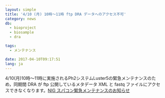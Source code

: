 ```yaml
---
layout: simple
title: '4/10 (月) 10時～11時 ftp DRA データへのアクセス不可'
category: news
db:
  - bioproject
  - biosample
  - dra

tags:
  - メンテナンス

date: 2017-04-10T09:17:51
lang: ja
---
```


<p>4/10(月)10時～11時に実施されるPh2システムLuster5の緊急メンテナンスのため，同期間 DRA が ftp 公開しているメタデータ XML と fastq ファイルにアクセスできなくなります。<a href="https://twitter.com/nig_scinfo/status/850298542388162560">NIG スパコン緊急メンテナンスのお知らせ</a></p>

